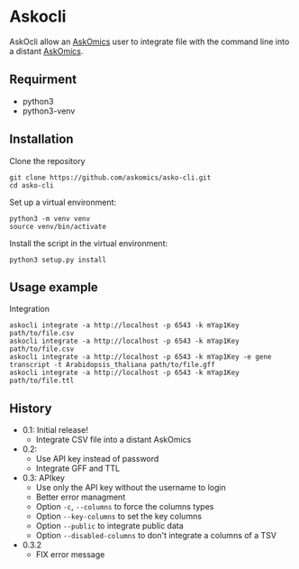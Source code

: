 Askocli
========

AskOcli allow an [AskOmics](https://github.com/askomics/askomics) user to integrate file with the command line into a distant [AskOmics](https://github.com/askomics/askomics).

Requirment
----------

- python3
- python3-venv

Installation
------------

Clone the repository

    git clone https://github.com/askomics/asko-cli.git
    cd asko-cli

Set up a virtual environment:

    python3 -m venv venv
    source venv/bin/activate

Install the script in the virtual environment:

    python3 setup.py install

Usage example
-------------

Integration

    askocli integrate -a http://localhost -p 6543 -k mYap1Key path/to/file.csv
    askocli integrate -a http://localhost -p 6543 -k mYap1Key path/to/file.csv
    askocli integrate -a http://localhost -p 6543 -k mYap1Key -e gene transcript -t Arabidopsis_thaliana path/to/file.gff
    askocli integrate -a http://localhost -p 6543 -k mYap1Key path/to/file.ttl


History
-------

- 0.1: Initial release!
    - Integrate CSV file into a distant AskOmics
- 0.2: 
   - Use API key instead of password
   - Integrate GFF and TTL
- 0.3: APIkey
   - Use only the API key without the username to login
   - Better error managment
   - Option `-c`, `--columns` to force the columns types
   - Option `--key-columns` to set the key columns
   - Option `--public` to integrate public data
   - Option `--disabled-columns` to don't integrate a columns of a TSV
- 0.3.2
   - FIX error message
